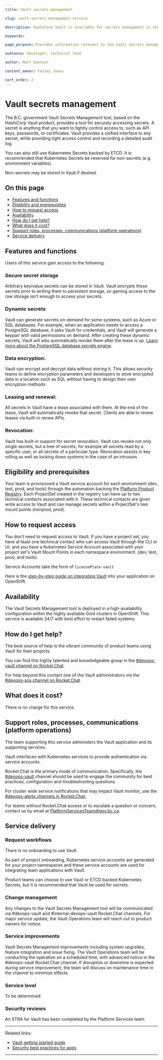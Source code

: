 ```yaml
---
title: Vault secrets management

slug: vault-secrets-management-service

description: HashiCorp Vault is available for secrets management in the BC Government's OpenShift private cloud platform.

keywords: 

page_purpose: Provides information relevant to the Vault secrets management service to product teams, including description of functions and how to work with this service.

audience: developer, technical lead

author: Matt Spencer 

content_owner: Cailey Jones

sort_order: 2
---
```


# Vault secrets management

The B.C. government Vault Secrets Management tool, based on the HashiCorp Vault product, provides a tool for securely accessing secrets. A secret is anything that you want to tightly control access to, such as API keys, passwords, or certificates. Vault provides a unified interface to any secret, while providing tight access control and recording a detailed audit log.

You can also still use Kubernetes Secrets backed by ETCD. It is recommended that Kubernetes Secrets be reserved for non-secrets (e.g. environment variables).

Non-secrets may be stored in Vault if desired.

## On this page
- [Features and functions](#features-and-functions)
- [Eligibility and prerequisites](#eligibility-and-prerequisites)
- [How to request access](#how-to-request-access)
- [Availability](#availability)
- [How do I get help?](#how-do-i-get-help)
- [What does it cost?](#what-does-it-cost)
- [Support roles, processes, communications (platform operations)](#support-roles-processes-communications-platform-operations)
- [Service delivery](#service-delivery)

## Features and functions

Users of this service gain access to the following:

### Secure secret storage
Arbitrary key/value secrets can be stored in Vault. Vault encrypts these secrets prior to writing them to persistent storage, so gaining access to the raw storage isn't enough to access your secrets.

### Dynamic secrets
Vault can generate secrets on-demand for some systems, such as Azure or SQL databases. For example, when an application needs to access a PostgreSQL database, it asks Vault for credentials, and Vault will generate a keypair with valid permissions on demand. After creating these dynamic secrets, Vault will also automatically revoke them after the lease is up. 
[Learn more about the PostgreSQL database secrets engine](https://www.vaultproject.io/docs/secrets/databases/postgresql).


### Data encryption:
Vault can encrypt and decrypt data without storing it. This allows security teams to define encryption parameters and developers to store encrypted data in a location such as SQL without having to design their own encryption methods.

### Leasing and renewal:
All secrets in Vault have a lease associated with them. At the end of the lease, Vault will automatically revoke that secret. Clients are able to renew leases via built-in renew APIs.

### Revocation:
Vault has built-in support for secret revocation. Vault can revoke not only single secrets, but a tree of secrets, for example all secrets read by a specific user, or all secrets of a particular type. Revocation assists in key rolling as well as locking down systems in the case of an intrusion.

## Eligibility and prerequisites

Your team is provisioned a Vault service account for each environment (dev, test, prod, and tools) through the automation backing the [Platform Product Registry](https://registry.developer.gov.bc.ca/). Each ProjectSet created in the registry can have up to two technical contacts associated with it. These technical contacts are given write access to Vault and can manage secrets within a ProjectSet's two mount points (nonprod, prod).

## How to request access
You don’t need to request access to Vault. If you have a project set, you have at least one technical contact who can access Vault through the CLI or UI, and you have a Kubernetes Service Account associated with your project set's Vault Mount Points in each namespace environment. (dev, test, prod, and tools).

Service Accounts take the form of `licensePlate-vault`

Here is the [step-by-step guide on integrating Vault](/vault-getting-started-guide/) into your application on OpenShift.

## Availability

The Vault Secrets Management tool is deployed in a high-availability configuration within the highly available Gold clusters in OpenShift. This service is available 24/7 with best effort to restart failed systems.

## How do I get help?

The best source of help is the vibrant community of product teams using Vault for their projects.

You can find this highly talented and knowledgeable group in the [#devops-vault channel on Rocket.Chat](https://chat.developer.gov.bc.ca/channel/devops-vault).

For help beyond this contact one of the Vault administrators via the [#devops-sos channel on Rocket.Chat](https://chat.developer.gov.bc.ca/channel/devops-sos).

## What does it cost?

There is no charge for this service.

## Support roles, processes, communications (platform operations)

The team supporting this service administers the Vault application and its supporting services.

Vault interfaces with Kubernetes services to provide authentication via service accounts.

Rocket.Chat is the primary mode of communication. Specifically, the [#devops-vault](https://chat.developer.gov.bc.ca/channel/devops-vault) channel should be used to engage the community for best practices, configuration and troubleshooting questions.

For cluster wide service notifications that may impact Vault monitor, use the [#devops-alerts channels in Rocket.Chat.](https://chat.developer.gov.bc.ca/channel/devops-alerts)

For teams without Rocket.Chat access or to escalate a question or concern, contact us by email at [PlatformServicesTeam@gov.bc.ca](mailto:PlatformServicesTeam@gov.bc.ca). 

## Service delivery

### Request workflows

There is no onboarding to use Vault.

As part of project onboarding, Kubernetes service accounts are generated for your project namespaces and these service accounts are used for integrating team applications with Vault.

Product teams can choose to use Vault or ETCD backed Kubernetes Secrets, but it is recommended that Vault be used for secrets.

### Change management
Any changes to the Vault Secrets Management tool will be communicated via #devops-vault and #internal-devops-vault Rocket.Chat channels. For major service update, the Vault Operations team will reach out to product owners for notice.

### Service improvements

Vault Secrets Management improvements including system upgrades, feature integration and issue fixing. The Vault Operations team will be conducting the operation on a scheduled time, with advanced notice in the #devops-vault Rocket.Chat channel. If disruption or downtime is expected during service improvement, the team will discuss on maintenance time in the channel to minimize effects.

### Service level
To be determined.

### Security reviews

An STRA for Vault has been completed by the Platform Services team.

---
Related links:
- [Vault getting started guide](/vault-getting-started-guide/)
- [Security best practices for apps](/security-best-practices-for-apps/)
---
